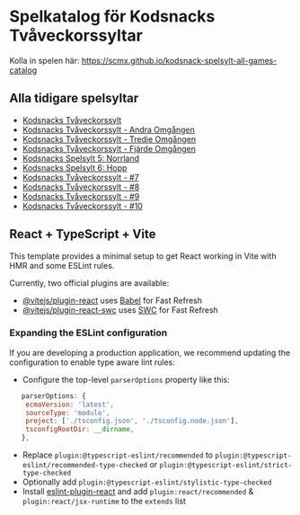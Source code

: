 # Spelkatalog för Kodsnacks Tvåveckorssyltar

Kolla in spelen här: https://scmx.github.io/kodsnack-spelsylt-all-games-catalog

## Alla tidigare spelsyltar

- [Kodsnacks Tvåveckorssylt][spelsylt_01]
- [Kodsnacks Tvåveckorssylt - Andra Omgången][spelsylt_02]
- [Kodsnacks Tvåveckorssylt - Tredje Omgången][spelsylt_03]
- [Kodsnacks Tvåveckorssylt - Fjärde Omgången][spelsylt_04]
- [Kodsnacks Spelsylt 5: Norrland][spelsylt_05]
- [Kodsnacks Spelsylt 6: Hopp][spelsylt_06]
- [Kodsnacks Tvåveckorssylt - #7][spelsylt_07]
- [Kodsnacks Tvåveckorssylt - #8][spelsylt_08]
- [Kodsnacks Tvåveckorssylt - #9][spelsylt_09]
- [Kodsnacks Tvåveckorssylt - #10][spelsylt_10]

[spelsylt_01]: https://itch.io/jam/kodsnacks-2veckorssylt/results
[spelsylt_02]: https://itch.io/jam/spelsylt/results
[spelsylt_03]: https://itch.io/jam/spelsylt3/results
[spelsylt_04]: https://itch.io/jam/spelsylt4/results
[spelsylt_05]: https://itch.io/jam/spelsylt5/results
[spelsylt_06]: https://itch.io/jam/spelsylt6/results
[spelsylt_07]: https://itch.io/jam/spelsylt7/results
[spelsylt_08]: https://itch.io/jam/spelsylt8/results
[spelsylt_09]: https://itch.io/jam/spelsylt9/results
[spelsylt_10]: https://itch.io/jam/spelsylt10/results

## React + TypeScript + Vite

This template provides a minimal setup to get React working in Vite with HMR and some ESLint rules.

Currently, two official plugins are available:

- [@vitejs/plugin-react](https://github.com/vitejs/vite-plugin-react/blob/main/packages/plugin-react/README.md) uses [Babel](https://babeljs.io/) for Fast Refresh
- [@vitejs/plugin-react-swc](https://github.com/vitejs/vite-plugin-react-swc) uses [SWC](https://swc.rs/) for Fast Refresh

### Expanding the ESLint configuration

If you are developing a production application, we recommend updating the configuration to enable type aware lint rules:

- Configure the top-level `parserOptions` property like this:

```js
   parserOptions: {
    ecmaVersion: 'latest',
    sourceType: 'module',
    project: ['./tsconfig.json', './tsconfig.node.json'],
    tsconfigRootDir: __dirname,
   },
```

- Replace `plugin:@typescript-eslint/recommended` to `plugin:@typescript-eslint/recommended-type-checked` or `plugin:@typescript-eslint/strict-type-checked`
- Optionally add `plugin:@typescript-eslint/stylistic-type-checked`
- Install [eslint-plugin-react](https://github.com/jsx-eslint/eslint-plugin-react) and add `plugin:react/recommended` & `plugin:react/jsx-runtime` to the `extends` list
